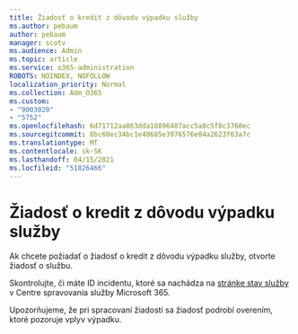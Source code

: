 ```yaml
---
title: Žiadosť o kredit z dôvodu výpadku služby
ms.author: pebaum
author: pebaum
manager: scotv
ms.audience: Admin
ms.topic: article
ms.service: o365-administration
ROBOTS: NOINDEX, NOFOLLOW
localization_priority: Normal
ms.collection: Adm_O365
ms.custom:
- "9003020"
- "5752"
ms.openlocfilehash: 6d71712aa863dda10896407acc5a8c5f8c3760ec
ms.sourcegitcommit: 8bc60ec34bc1e40685e3976576e04a2623f63a7c
ms.translationtype: MT
ms.contentlocale: sk-SK
ms.lasthandoff: 04/15/2021
ms.locfileid: "51826466"
---
```

# <a name="credit-request-due-to-a-service-outage"></a>Žiadosť o kredit z dôvodu výpadku služby

Ak chcete požiadať o žiadosť o kredit z dôvodu výpadku služby, otvorte žiadosť o službu.

Skontrolujte, či máte ID incidentu, ktoré sa nachádza na [stránke stav služby](https://docs.microsoft.com/office365/enterprise/view-service-health) v Centre spravovania služby Microsoft 365.

Upozorňujeme, že pri spracovaní žiadosti sa žiadosť podrobí overením, ktoré pozoruje vplyv výpadku.
